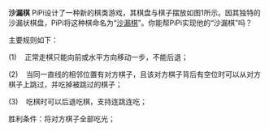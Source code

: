 **沙漏棋**
PiPi设计了一种新的棋类游戏，其棋盘与棋子摆放如图1所示。因其独特的沙漏状棋盘，PiPi将这种棋命名为“[沙漏棋](http://xhslink.com/mDjSyj)”。你能帮PiPi实现他的“沙漏棋”吗？

主要规则如下：

(1)    正常走棋只能向前或水平方向移动一步，不能后退；

(2)    当同一直线的相邻位置有对方棋子，且该对方棋子背后有空位时可以从对方棋子上跳过，并吃掉被跳过的棋子；

(3)    吃棋时可以后退吃棋，支持连跳连吃；

胜利条件：将对方棋子全部吃光；